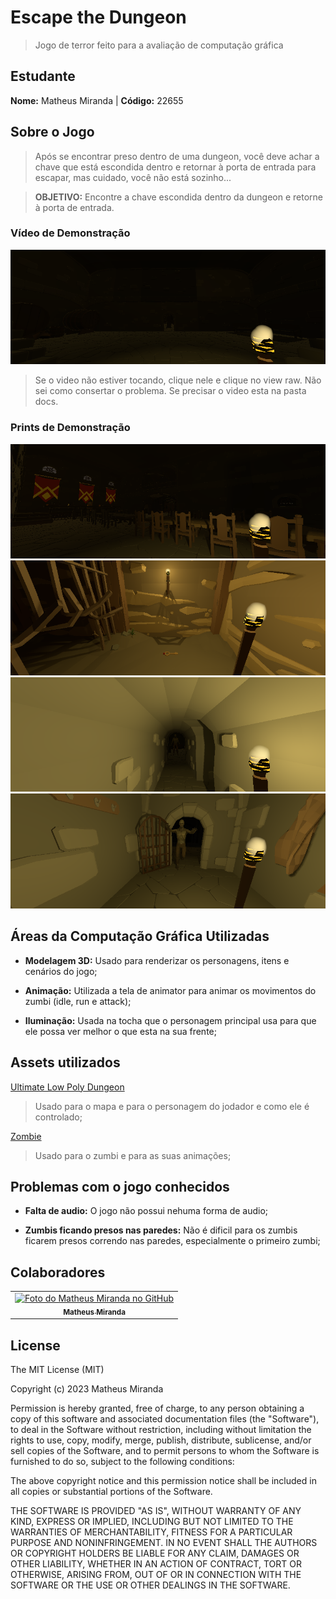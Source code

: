 # Escape the Dungeon

> Jogo de terror feito para a avaliação de computação gráfica

## Estudante

**Nome:** Matheus Miranda | **Código:** 22655

## Sobre o Jogo

> Após se encontrar preso dentro de uma dungeon, você deve achar a chave que está escondida dentro e retornar à porta de entrada para escapar, mas cuidado, você não está sozinho...

> **OBJETIVO:** Encontre a chave escondida dentro da dungeon e retorne à porta de entrada.

### Vídeo de Demonstração

[![Video do Jogo](./docs/Screenshot_0.png)](./docs/Video%20de%20Demonstra%C3%A7%C3%A3o%20do%20jogo%20Escape%20the%20Dungeon.mkv)

> Se o video não estiver tocando, clique nele e clique no view raw. Não sei como consertar o problema. Se precisar o video esta na pasta docs.

### Prints de Demonstração

<img src="./docs/Screenshot_1.png" alt="Escape the Dungeon 1">

<img src="./docs/Screenshot_2.png" alt="Escape the Dungeon 2">

<img src="./docs/Screenshot_3.png" alt="Escape the Dungeon 3">

<img src="./docs/Screenshot_5.png" alt="Escape the Dungeon 4">

## Áreas da Computação Gráfica Utilizadas

* **Modelagem 3D:** Usado para renderizar os personagens, itens e cenários do jogo;

* **Animação:** Utilizada a tela de animator para animar os movimentos do zumbi (idle, run e attack);

* **Iluminação:** Usada na tocha que o personagem principal usa para que ele possa ver melhor o que esta na sua frente;

## Assets utilizados

[Ultimate Low Poly Dungeon](https://assetstore.unity.com/packages/3d/environments/dungeons/ultimate-low-poly-dungeon-143535)

> Usado para o mapa e para o personagem do jodador e como ele é controlado;

[Zombie](https://assetstore.unity.com/packages/3d/characters/humanoids/zombie-30232)

> Usado para o zumbi e para as suas animações;

## Problemas com o jogo conhecidos

* **Falta de audio:** O jogo não possui nehuma forma de audio;

* **Zumbis ficando presos nas paredes:** Não é dificil para os zumbis ficarem presos correndo nas paredes, especialmente o primeiro zumbi;

## Colaboradores

<table>
  <tr>
    <td align="center">
      <a href="https://github.com/MatheusMiranda1" target="_blank">
        <img src="https://avatars.githubusercontent.com/u/70171112?v=4" width="100px;" alt="Foto do Matheus Miranda no GitHub"/><br>
        <sub>
          <b>Matheus Miranda</b>
        </sub>
      </a>
    </td>
  </tr>
</table>

## License
The MIT License (MIT)

Copyright (c) 2023 Matheus Miranda

Permission is hereby granted, free of charge, to any person obtaining a copy of this software and associated documentation files (the "Software"), to deal in the Software without restriction, including without limitation the rights to use, copy, modify, merge, publish, distribute, sublicense, and/or sell copies of the Software, and to permit persons to whom the Software is furnished to do so, subject to the following conditions:

The above copyright notice and this permission notice shall be included in all copies or substantial portions of the Software.

THE SOFTWARE IS PROVIDED "AS IS", WITHOUT WARRANTY OF ANY KIND, EXPRESS OR IMPLIED, INCLUDING BUT NOT LIMITED TO THE WARRANTIES OF MERCHANTABILITY, FITNESS FOR A PARTICULAR PURPOSE AND NONINFRINGEMENT. IN NO EVENT SHALL THE AUTHORS OR COPYRIGHT HOLDERS BE LIABLE FOR ANY CLAIM, DAMAGES OR OTHER LIABILITY, WHETHER IN AN ACTION OF CONTRACT, TORT OR OTHERWISE, ARISING FROM, OUT OF OR IN CONNECTION WITH THE SOFTWARE OR THE USE OR OTHER DEALINGS IN THE SOFTWARE.
